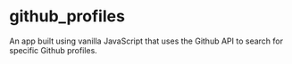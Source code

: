 # github_profiles
An app built using vanilla JavaScript that uses the Github API to search for specific Github profiles. 
